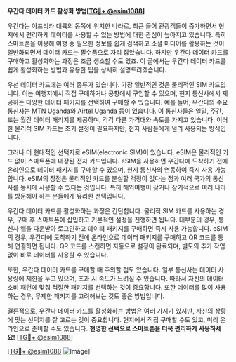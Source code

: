 **우간다 데이터 카드 활성화 방법[[TG💪+ @esim1088](https://t.me/s/esim1088)]**

우간다는 아프리카 대륙의 동쪽에 위치한 나라로, 최근 들어 관광객들이 증가하면서 현지에서 편리하게 데이터를 사용할 수 있는 방법에 대한 관심이 높아지고 있습니다. 특히 스마트폰을 이용해 여행 중 필요한 정보를 쉽게 검색하고 소셜 미디어를 활용하는 것이 일반화되면서 데이터 카드는 필수품으로 자리 잡았습니다. 하지만 우간다 데이터 카드를 구매하고 활성화하는 과정은 조금 생소할 수도 있죠. 이 글에서는 우간다 데이터 카드를 쉽게 활성화하는 방법과 유용한 팁을 상세히 설명드리겠습니다.

우선 데이터 카드에는 여러 종류가 있습니다. 가장 일반적인 것은 물리적인 SIM 카드입니다. 이는 여행지에서 직접 구매하거나 공항에서 구입할 수 있으며, 현지 통신사에서 제공하는 다양한 데이터 패키지를 선택하여 구매할 수 있습니다. 예를 들어, 우간다의 주요 통신사는 MTN Uganda와 Airtel Uganda 등이 있습니다. 이 통신사들은 일일, 주간, 또는 월간 데이터 패키지를 제공하며, 각각 다른 가격대와 속도를 가지고 있습니다. 이러한 물리적 SIM 카드는 초기 설정이 필요하지만, 현지 사람들에게 널리 사용되는 방식입니다.

그러나 더 현대적인 선택지로 eSIM(electronic SIM)이 있습니다. eSIM은 물리적인 카드 없이 스마트폰에 내장된 전자 카드입니다. eSIM을 사용하면 우간다에 도착하기 전에 온라인으로 데이터 패키지를 구매할 수 있으며, 현지 통신사와 연동하여 즉시 사용 가능합니다. eSIM의 장점은 물리적인 카드를 분실할 걱정이 없다는 점과 여러 국가의 통신사를 동시에 사용할 수 있다는 것입니다. 특히 해외여행이 잦거나 장기적으로 여러 나라를 방문해야 하는 분들에게 유리한 선택입니다.

우간다 데이터 카드를 활성화하는 과정은 간단합니다. 물리적 SIM 카드를 사용하는 경우, 구매 후 스마트폰에 삽입하고 기본적인 설정을 진행하면 됩니다. 대부분의 경우, 통신사 앱을 다운받아 로그인하고 데이터 패키지를 구매하면 즉시 사용 가능합니다. eSIM의 경우, 우간다에 도착하기 전에 온라인으로 데이터 패키지를 구매하고 QR 코드를 통해 연결하면 됩니다. QR 코드를 스캔하면 자동으로 설정이 완료되며, 별도의 추가 작업 없이 바로 데이터를 사용할 수 있습니다.

또한, 우간다 데이터 카드를 구매할 때 주의할 점도 있습니다. 일부 통신사는 데이터 사용량에 제한을 두고 있으며, 초과 시 속도가 느려질 수 있습니다. 따라서 자신의 데이터 소비 패턴에 맞춰 적절한 패키지를 선택하는 것이 중요합니다. 또한 데이터를 많이 사용하는 경우, 무제한 패키지를 고려해보는 것도 좋은 방법입니다.

결론적으로, 우간다 데이터 카드를 활성화하는 방법은 여러 가지가 있지만, 자신의 상황에 맞는 선택지를 잘 고르는 것이 중요합니다. 현지에서 직접 구매할 수도 있고, 미리 온라인으로 준비할 수도 있습니다. **현명한 선택으로 스마트폰을 더욱 편리하게 사용하세요!** [[TG💪+ @esim1088](https://t.me/s/esim1088)]

[[TG💪+ @esim1088](https://t.me/s/esim1088) ![Image](https://i.postimg.cc/Y0z9fWf4/image.png)]